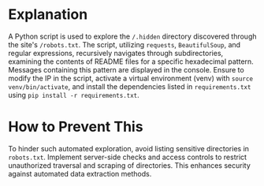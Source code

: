 # Explanation
A Python script is used to explore the `/.hidden` directory discovered through the site's `/robots.txt`. The script, utilizing `requests`, `BeautifulSoup`, and regular expressions, recursively navigates through subdirectories, examining the contents of README files for a specific hexadecimal pattern. Messages containing this pattern are displayed in the console. Ensure to modify the IP in the script, activate a virtual environment (venv) with `source venv/bin/activate`, and install the dependencies listed in `requirements.txt` using `pip install -r requirements.txt`.

# How to Prevent This
To hinder such automated exploration, avoid listing sensitive directories in `robots.txt`. Implement server-side checks and access controls to restrict unauthorized traversal and scraping of directories. This enhances security against automated data extraction methods.